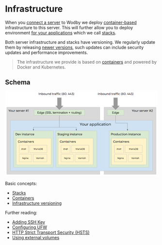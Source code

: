 # Infrastructure

When you [connect a server](../servers/README.md) to Wodby we deploy [container-based](../stacks/containers/README.md) infrastructure to this server. This will further allow you to deploy environment [for your applications](../apps/deploy.md) which we call [stacks](../stacks/README.md). 

Both server infrastructure and stacks have versioning. We regularly update them by releasing [newer versions](versioning.md), such updates can include security updates and performance improvements.
 
> The infrastructure we provide is based on [containers](../stacks/containers/README.md) and powered by Docker and Kubernetes.

## Schema

![](_images/schema.png)

Basic concepts:

* [Stacks](../stacks/README.md)
* [Containers](../stacks/containers/README.md)
* [Infrastructure versioning](versioning.md)

Further reading:

* [Adding SSH Key](keys.md)
* [Configuring UFW](ufw.md)
* [HTTP Strict Transport Security (HSTS)](hsts.md)
* [Using external volumes](../volumes.md)
